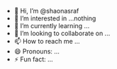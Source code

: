 - 👋 Hi, I’m @shaonasraf
- 👀 I’m interested in ...nothing
- 🌱 I’m currently learning ...
- 💞️ I’m looking to collaborate on ...
- 📫 How to reach me ...
- 😄 Pronouns: ...
- ⚡ Fun fact: ...

<!---
shaonasraf/shaonasraf is a ✨ special ✨ repository because its `README.md` (this file) appears on your GitHub profile.
You can click the Preview link to take a look at your changes.
--->
